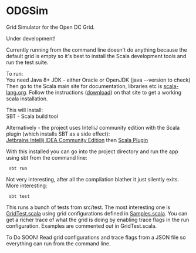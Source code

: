 # ODGSim
Grid Simulator for the Open DC Grid.

Under development!

Currently running from the command line doesn't do anything because the default grid is empty
so it's best to install the Scala development tools and run the test suite.

To run:  
You need Java 8+ JDK - either Oracle or OpenJDK  (java --version to check)  
Then go to the Scala main site for documentation, libraries etc is [scala-lang.org](https://www.scala-lang.org/).
Follow the instructions ([download](https://www.scala-lang.org/download/)) on that site to get a working scala installation.

This will install:  
SBT - Scala build tool

Alternatively - the project uses IntelliJ community edition with the Scala plugin (which installs SBT as a side effect):  
[Jetbrains Intellij IDEA Community Edition](https://www.jetbrains.com/idea/) then [Scala Plugin](https://plugins.jetbrains.com/plugin/1347-scala?_ga=2.87603032.1953515542.1593715163-1632901351.1593715163)

 With this installed you can go into the project directory and run the app using sbt from the command line:
 
     sbt run
 
 Not very interesting, after all the compilation blather it just silently exits. More interesting:
 
     sbt test

This runs a bunch of tests from src/test. The most interesting one is [GridTest.scala](https://github.com/jlgula/ODGSim/blob/master/src/test/scala/org/opendcgrid/app/sim/GridTest.scala)
using grid configurations defined in [Samples.scala](https://github.com/jlgula/ODGSim/blob/master/src/test/scala/org/opendcgrid/app/sim/GridTest.scala).
You can get a richer trace of what the grid is doing by enabling trace flags in the run configuration.
Examples are commented out in GridTest.scala.


To Do SOON!
Read grid configurations and trace flags from a JSON file so everything can run from the command line.

